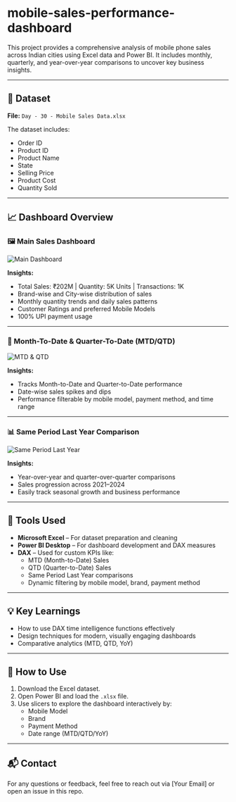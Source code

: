 # mobile-sales-performance-dashboard

This project provides a comprehensive analysis of mobile phone sales across Indian cities using Excel data and Power BI. It includes monthly, quarterly, and year-over-year comparisons to uncover key business insights.

---

## 📁 Dataset

**File:** `Day - 30 - Mobile Sales Data.xlsx`

The dataset includes:
- Order ID
- Product ID
- Product Name
- State
- Selling Price
- Product Cost
- Quantity Sold

---

## 📈 Dashboard Overview

### 🖼️ Main Sales Dashboard
![Main Dashboard](dashboardimg1.png=https://github.com/shwetasalunkhe2004/mobile-sales-performance-dashboard/blob/main/dsahboardimg1.png)

**Insights:**
- Total Sales: ₹202M | Quantity: 5K Units | Transactions: 1K
- Brand-wise and City-wise distribution of sales
- Monthly quantity trends and daily sales patterns
- Customer Ratings and preferred Mobile Models
- 100% UPI payment usage

---

### 📅 Month-To-Date & Quarter-To-Date (MTD/QTD)
![MTD & QTD](MTD&QTDimg.png=https://github.com/shwetasalunkhe2004/mobile-sales-performance-dashboard/blob/main/MTD%26QTDimg.png)

**Insights:**
- Tracks Month-to-Date and Quarter-to-Date performance
- Date-wise sales spikes and dips
- Performance filterable by mobile model, payment method, and time range

---

### 📊 Same Period Last Year Comparison
![Same Period Last Year](SamePeriodLastYearimg.png=https://github.com/shwetasalunkhe2004/mobile-sales-performance-dashboard/blob/main/SamePeriodLastYearimg.png)

**Insights:**
- Year-over-year and quarter-over-quarter comparisons
- Sales progression across 2021–2024
- Easily track seasonal growth and business performance

---

## 🧰 Tools Used

- **Microsoft Excel** – For dataset preparation and cleaning
- **Power BI Desktop** – For dashboard development and DAX measures
- **DAX** – Used for custom KPIs like:
  - MTD (Month-to-Date) Sales
  - QTD (Quarter-to-Date) Sales
  - Same Period Last Year comparisons
  - Dynamic filtering by mobile model, brand, payment method

---

## 💡 Key Learnings

- How to use DAX time intelligence functions effectively
- Design techniques for modern, visually engaging dashboards
- Comparative analytics (MTD, QTD, YoY)

---

## 🔧 How to Use

1. Download the Excel dataset.
2. Open Power BI and load the `.xlsx` file.
3. Use slicers to explore the dashboard interactively by:
   - Mobile Model
   - Brand
   - Payment Method
   - Date range (MTD/QTD/YoY)

---

## 📬 Contact

For any questions or feedback, feel free to reach out via [Your Email] or open an issue in this repo.
